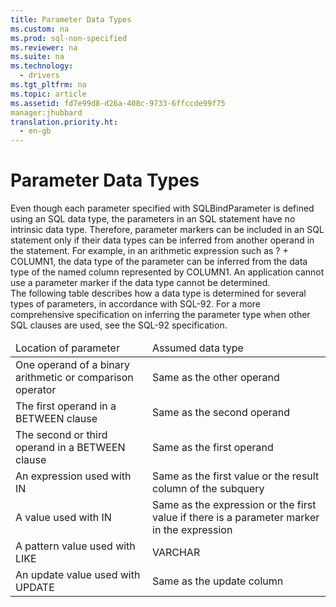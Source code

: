 ```yaml
---
title: Parameter Data Types
ms.custom: na
ms.prod: sql-non-specified
ms.reviewer: na
ms.suite: na
ms.technology: 
  - drivers
ms.tgt_pltfrm: na
ms.topic: article
ms.assetid: fd7e99d8-d26a-408c-9733-6ffccde99f75
manager:jhubbard
translation.priority.ht: 
  - en-gb
---
```

# Parameter Data Types
<?xml version="1.0" encoding="utf-8"?>
<developerReferenceWithoutSyntaxDocument xmlns="http://ddue.schemas.microsoft.com/authoring/2003/5" xmlns:xlink="http://www.w3.org/1999/xlink" xmlns:xsi="http://www.w3.org/2001/XMLSchema-instance" xsi:schemaLocation="http://ddue.schemas.microsoft.com/authoring/2003/5 http://dduestorage.blob.core.windows.net/ddueschema/developer.xsd">
  <introduction>
    <para>Even though each parameter specified with <legacyBold>SQLBindParameter</legacyBold> is defined using an SQL data type, the parameters in an SQL statement have no intrinsic data type. Therefore, parameter markers can be included in an SQL statement only if their data types can be inferred from another operand in the statement. For example, in an arithmetic expression such as ? + COLUMN1, the data type of the parameter can be inferred from the data type of the named column represented by COLUMN1. An application cannot use a parameter marker if the data type cannot be determined.</para>
  </introduction>
  <section>
    <content>
      <para>The following table describes how a data type is determined for several types of parameters, in accordance with SQL-92. For a more comprehensive specification on inferring the parameter type when other SQL clauses are used, see the SQL-92 specification.</para>
      <table xmlns:caps="http://schemas.microsoft.com/build/caps/2013/11">
        <thead>
          <tr>
            <TD>
              <para>Location of parameter</para>
            </TD>
            <TD>
              <para>Assumed data type</para>
            </TD>
          </tr>
        </thead>
        <tbody>
          <tr>
            <TD>
              <para>One operand of a binary arithmetic or comparison operator</para>
            </TD>
            <TD>
              <para>Same as the other operand</para>
            </TD>
          </tr>
          <tr>
            <TD>
              <para>The first operand in a <legacyBold>BETWEEN</legacyBold> clause</para>
            </TD>
            <TD>
              <para>Same as the second operand</para>
            </TD>
          </tr>
          <tr>
            <TD>
              <para>The second or third operand in a <legacyBold>BETWEEN</legacyBold> clause</para>
            </TD>
            <TD>
              <para>Same as the first operand</para>
            </TD>
          </tr>
          <tr>
            <TD>
              <para>An expression used with <legacyBold>IN</legacyBold></para>
            </TD>
            <TD>
              <para>Same as the first value or the result column of the subquery</para>
            </TD>
          </tr>
          <tr>
            <TD>
              <para>A value used with <legacyBold>IN</legacyBold></para>
            </TD>
            <TD>
              <para>Same as the expression or the first value if there is a parameter marker in the expression</para>
            </TD>
          </tr>
          <tr>
            <TD>
              <para>A pattern value used with <legacyBold>LIKE</legacyBold></para>
            </TD>
            <TD>
              <para>VARCHAR</para>
            </TD>
          </tr>
          <tr>
            <TD>
              <para>An update value used with <legacyBold>UPDATE</legacyBold></para>
            </TD>
            <TD>
              <para>Same as the update column</para>
            </TD>
          </tr>
        </tbody>
      </table>
    </content>
  </section>
  <relatedTopics />
</developerReferenceWithoutSyntaxDocument>
